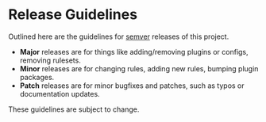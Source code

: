 # Release Guidelines

Outlined here are the guidelines for [semver](https://semver.org/) releases of this project.

- **Major** releases are for things like adding/removing plugins or configs, removing rulesets.
- **Minor** releases are for changing rules, adding new rules, bumping plugin packages.
- **Patch** releases are for minor bugfixes and patches, such as typos or documentation updates.

These guidelines are subject to change.
